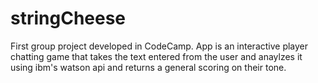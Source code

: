 # stringCheese
First group project developed in CodeCamp. App is an interactive player chatting game that takes the text entered from the user and anaylzes it using ibm's watson api and returns a general scoring on their tone.



